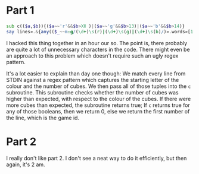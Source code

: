 # Part 1

```raku
sub c(($a,$b)){($a~~'r'&&$b>Ⅻ )|($a~~'g'&&$b>13)|($a~~'b'&&$b>14)}
say lines».&{any(($_~~m:g/(\d+)\s(r)|(\d+)\s(g)|(\d+)\s(b)/)».words»[1,0].map:{c $_})??0!!$_~~m:1st/\d+/}.sum;
```

I hacked this thing together in an hour our so. The point is, there probably are
quite a lot of unnecessary characters in the code. There might even be an
approach to this problem which doesn't require such an ugly regex pattern.

It's a lot easier to explain than day one though: We match every line from STDIN
against a regex pattern which captures the starting letter of the colour and the
number of cubes. We then pass all of those tuples into the `c` subroutine. This
subroutine checks whether the number of cubes was higher than expected, with
respect to the colour of the cubes. If there were more cubes than expected, the
subroutine returns true; If `c` returns true for any of those booleans, then we
return 0, else we return the first number of the line, which is the game id.

# Part 2
I really don't like part 2. I don't see a neat way to do it efficiently, but
then again, it's 2 am.
